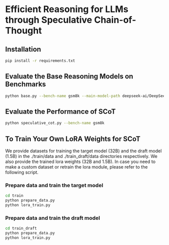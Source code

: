 # Efficient Reasoning for LLMs through Speculative Chain-of-Thought

## Installation
```bash
pip install -r requirements.txt
```

## Evaluate the Base Reasoning Models on Benchmarks
```bash
python base.py --bench-name gsm8k --main-model-path deepseek-ai/DeepSeek-R1-Distill-Qwen-32B --model-id Qwen-32B
```

## Evaluate the Performance of SCoT
```bash
python speculative_cot.py --bench-name gsm8k
```


## To Train Your Own LoRA Weights for SCoT 

We provide datasets for training the target model (32B) and the draft model (1.5B) in the ./train/data and ./train_draft/data directories respectively.
We also provide the trained lora weights (32B and 1.5B).
In case you need to make a custom dataset or retrain the lora module, please refer to the following script.

### Prepare data and train the target model
```bash
cd train
python prepare_data.py
python lora_train.py
```
### Prepare data and train the draft model
```bash
cd train_draft
python prepare_data.py
python lora_train.py
```
